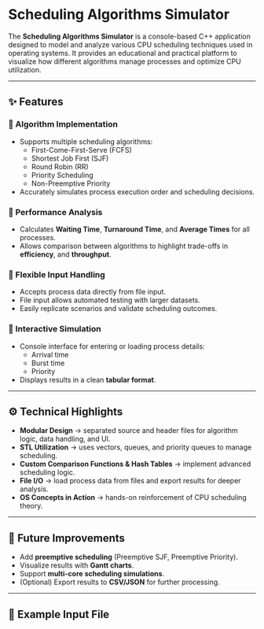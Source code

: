 # Scheduling Algorithms Simulator

The **Scheduling Algorithms Simulator** is a console-based C++ application designed to model and analyze various CPU scheduling techniques used in operating systems. It provides an educational and practical platform to visualize how different algorithms manage processes and optimize CPU utilization.

---

## ✨ Features

### 🔹 Algorithm Implementation
- Supports multiple scheduling algorithms:
  - First-Come-First-Serve (FCFS)
  - Shortest Job First (SJF)
  - Round Robin (RR)
  - Priority Scheduling
  - Non-Preemptive Priority
- Accurately simulates process execution order and scheduling decisions.

### 🔹 Performance Analysis
- Calculates **Waiting Time**, **Turnaround Time**, and **Average Times** for all processes.
- Allows comparison between algorithms to highlight trade-offs in **efficiency**, and **throughput**.

### 🔹 Flexible Input Handling
- Accepts process data directly from file input.
- File input allows automated testing with larger datasets.
- Easily replicate scenarios and validate scheduling outcomes.

### 🔹 Interactive Simulation
- Console interface for entering or loading process details:
  - Arrival time
  - Burst time
  - Priority
- Displays results in a clean **tabular format**.

---

## ⚙️ Technical Highlights
- **Modular Design** → separated source and header files for algorithm logic, data handling, and UI.
- **STL Utilization** → uses vectors, queues, and priority queues to manage scheduling.
- **Custom Comparison Functions & Hash Tables** → implement advanced scheduling logic.
- **File I/O** → load process data from files and export results for deeper analysis.
- **OS Concepts in Action** → hands-on reinforcement of CPU scheduling theory.

---

## 🚀 Future Improvements
- Add **preemptive scheduling** (Preemptive SJF, Preemptive Priority).
- Visualize results with **Gantt charts**.
- Support **multi-core scheduling simulations**.
- (Optional) Export results to **CSV/JSON** for further processing.

---

## 📂 Example Input File
